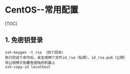 # CentOS--常用配置

[TOC]

## 1. 免密钥登录

```shell
ssh-keygen -t rsa （四个回车）
执行完这个命令后，会生成两个文件id_rsa（私钥）、id_rsa.pub（公钥）
将公钥拷贝到要免登陆的机器上
ssh-copy-id localhost
```

